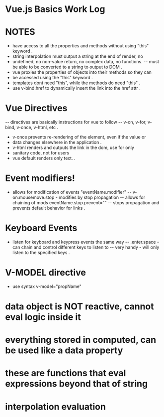 # Vue.js Basics Work Log

# NOTES
- have access to all the properties and methods without using "this" keyword
.
- string interpolation must output a string at the end of render, no
- undefined, no non-value return, no complex data, no functions.
-- must be able to be converted to a string to output to DOM
.
- vue proxies the properties of objects into their methods so they can
- be accessed using the "this" keyword
.
- templates dont need "this", while the methods do need "this"
.
- use v-bind:href to dynamically insert the link into the href attr
.
# Vue Directives
-- directives are basically instructions for vue to follow
-- v-on, v-for, v-bind, v-once, v-html, etc
.
- v-once prevents re-rendering of the element, even if the value or
- data changes elsewhere in the application
.
- v-html renders and outputs the link in the dom, use for only
- sanitary code, not for users
- vue default renders only text.
.
# Event modifiers!
- allows for modification of events "eventName.modifier"
-- v-on:mousemove.stop - modifies by stop propagation
-- allows for chaining of mods eventName.stop.prevent=""
-- stops propagation and prevents default behavior for links
.
# Keyboard Events
- listen for keyboard and keypress events the same way
-- .enter.space - can chain and control different keys to listen to
-- very handy - will only listen to the specified keys
.
# V-MODEL directive
- use syntax v-model="propName"


# data object is NOT reactive, cannot eval logic inside it

# everything stored in computed, can be used like a data property
#   these are functions that eval expressions beyond that of string
#   interpolation evaluation